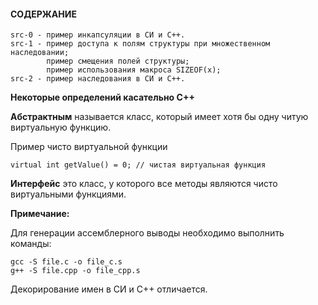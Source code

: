 #### СОДЕРЖАНИЕ

```
src-0 - пример инкапсуляции в СИ и С++.
src-1 - пример доступа к полям структуры при множественном наследовании;
        пример смещения полей структуры;
        пример использования макроса SIZEOF(x);
src-2 - пример наследования в СИ и С++. 
```

**Некоторые определений касательно С++**

**Абстрактным** называется класс, который имеет хотя бы одну
читую виртуальную функцию.

Пример чисто виртуальной функции

```
virtual int getValue() = 0; // чистая виртуальная функция
```
**Интерфейс** это класс, у которого все методы являются 
чисто виртуальными функциями.
 
**Примечание:**

Для генерации ассемблерного выводы необходимо выполнить команды:
```
gcc -S file.c -o file_c.s
g++ -S file.cpp -o file_cpp.s
```
Декорирование имен в СИ и С++ отличается.


